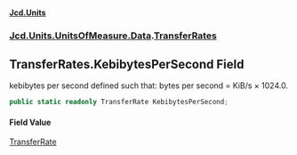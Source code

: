#### [Jcd.Units](index 'index')
### [Jcd.Units.UnitsOfMeasure.Data](Jcd.Units.UnitsOfMeasure.Data 'Jcd.Units.UnitsOfMeasure.Data').[TransferRates](TransferRates 'Jcd.Units.UnitsOfMeasure.Data.TransferRates')

## TransferRates.KebibytesPerSecond Field

kebibytes per second defined such that: bytes per second = KiB/s × 1024.0.

```csharp
public static readonly TransferRate KebibytesPerSecond;
```

#### Field Value
[TransferRate](TransferRate 'Jcd.Units.UnitTypes.TransferRate')